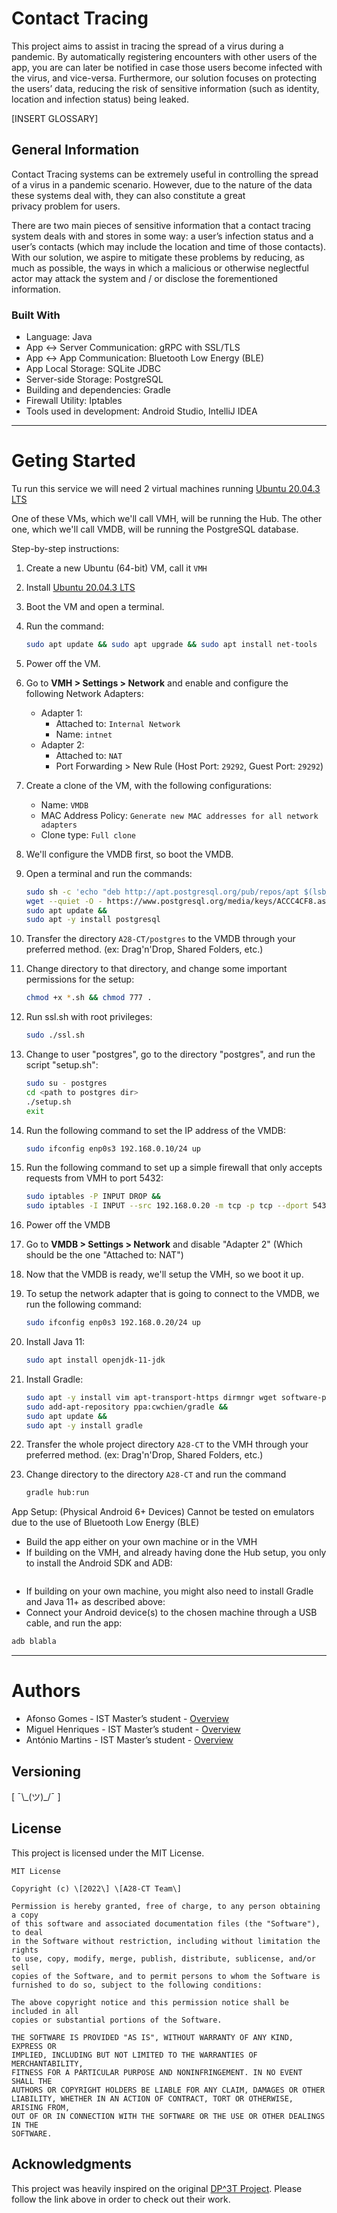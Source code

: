 # Contact Tracing 

This project aims to assist in tracing the spread of a virus during a pandemic. By automatically registering encounters with other users of the app, you are can later be notified in case those users become infected with the virus, and vice-versa. Furthermore, our solution focuses on protecting the users’ data, reducing the risk of sensitive information (such as identity, location and infection status) being leaked. 

\[INSERT GLOSSARY\]

## General Information

Contact Tracing systems can be extremely useful in controlling the spread of a virus in a pandemic scenario. However, due to the nature of the data these systems deal with, they can also constitute a great  
privacy problem for users. 

There are two main pieces of sensitive information that a contact tracing system deals with and stores in some way: a user’s infection status and a user’s contacts (which may include the location and time of those contacts). With our solution, we aspire to mitigate these problems by reducing, as much as possible, the ways in which a malicious or otherwise neglectful actor may attack the system and / or disclose the forementioned information.  

### Built With

* Language: Java
* App ↔ Server Communication: gRPC with SSL/TLS  
* App ↔ App Communication: Bluetooth Low Energy (BLE)
* App Local Storage: SQLite JDBC
* Server-side Storage: PostgreSQL  
* Building and dependencies: Gradle
* Firewall Utility: Iptables
* Tools used in development: Android Studio, IntelliJ IDEA  

---

# Geting Started

Tu run this service we will need 2 virtual machines running [Ubuntu 20.04.3 LTS](https://ubuntu.com/download/desktop)

One of these VMs, which we'll call VMH, will be running the Hub.
The other one, which we'll call VMDB, will be running the PostgreSQL database.

Step-by-step instructions:

1. Create a new Ubuntu (64-bit) VM, call it `VMH`
2. Install [Ubuntu 20.04.3 LTS](https://ubuntu.com/download/desktop)
3. Boot the VM and open a terminal.
4. Run the command:

    ```sh
    sudo apt update && sudo apt upgrade && sudo apt install net-tools
    ```

5. Power off the VM.
6. Go to **VMH > Settings > Network** and enable and configure the following Network Adapters:
    * Adapter 1:
        * Attached to: `Internal Network`
        * Name: `intnet`
    * Adapter 2:
        * Attached to: `NAT`
        * Port Forwarding > New Rule (Host Port: `29292`, Guest Port: `29292`)
7. Create a clone of the VM, with the following configurations:
    * Name: `VMDB`
    * MAC Address Policy: `Generate new MAC addresses for all network adapters`
    * Clone type: `Full clone`
8. We'll configure the VMDB first, so boot the VMDB.
9. Open a terminal and run the commands:

    ```sh
    sudo sh -c 'echo "deb http://apt.postgresql.org/pub/repos/apt $(lsb_release -cs)-pgdg main" > /etc/apt/sources.list.d/pgdg.list' &&
    wget --quiet -O - https://www.postgresql.org/media/keys/ACCC4CF8.asc | sudo apt-key add - &&
    sudo apt update &&
    sudo apt -y install postgresql
    ```

10. Transfer the directory `A28-CT/postgres` to the VMDB through your preferred method. (ex: Drag'n'Drop, Shared Folders, etc.)
11. Change directory to that directory, and change some important permissions for the setup:

    ```sh
    chmod +x *.sh && chmod 777 .
    ```

12. Run ssl.sh with root privileges:

    ```sh
    sudo ./ssl.sh
    ```

13. Change to user "postgres", go to the directory "postgres", and run the script "setup.sh":

    ```sh
    sudo su - postgres
    cd <path to postgres dir>
    ./setup.sh
    exit
    ```

14. Run the following command to set the IP address of the VMDB:

    ```sh
    sudo ifconfig enp0s3 192.168.0.10/24 up
    ```

15. Run the following command to set up a simple firewall that only accepts requests from VMH to port 5432:

    ```sh
    sudo iptables -P INPUT DROP &&
    sudo iptables -I INPUT --src 192.168.0.20 -m tcp -p tcp --dport 5432 -j ACCEPT
    ```

16. Power off the VMDB
17. Go to **VMDB > Settings > Network** and disable "Adapter 2" (Which should be the one "Attached to: NAT")

18. Now that the VMDB is ready, we'll setup the VMH, so we boot it up.
19. To setup the network adapter that is going to connect to the VMDB, we run the following command:

    ```sh
    sudo ifconfig enp0s3 192.168.0.20/24 up
    ```

20. Install Java 11:

    ```sh
    sudo apt install openjdk-11-jdk
    ```

21. Install Gradle:

    ```sh
    sudo apt -y install vim apt-transport-https dirmngr wget software-properties-common &&
    sudo add-apt-repository ppa:cwchien/gradle &&
    sudo apt update &&
    sudo apt -y install gradle
    ```

22. Transfer the whole project directory `A28-CT` to the VMH through your preferred method. (ex: Drag'n'Drop, Shared Folders, etc.)
23. Change directory to the directory `A28-CT` and run the command

    ```sh
    gradle hub:run
    ```

App Setup: (Physical Android 6+ Devices) Cannot be tested on emulators due to the use of Bluetooth Low Energy (BLE)
* Build the app either on your own machine or in the VMH
* If building on the VMH, and already having done the Hub setup, you only to install the Android SDK and ADB:
```sh

```
* If building on your own machine, you might also need to install Gradle and Java 11+ as described above:
* Connect your Android device(s) to the chosen machine through a USB cable, and run the app:
```sh
adb blabla
```

---

# Authors

* Afonso Gomes - IST Master’s student - [Overview](https://github.com/AfonsoG6)
* Miguel Henriques - IST Master’s student - [Overview](https://github.com/miguelchenriques)
* António Martins - IST Master’s student - [Overview](https://github.com/AL-CT)

## Versioning

\[ ¯\\\_(ツ)\_/¯ \]

## License

This project is licensed under the MIT License.  

    MIT License  
      
    Copyright (c) \[2022\] \[A28-CT Team\]  
      
    Permission is hereby granted, free of charge, to any person obtaining a copy  
    of this software and associated documentation files (the "Software"), to deal  
    in the Software without restriction, including without limitation the rights  
    to use, copy, modify, merge, publish, distribute, sublicense, and/or sell  
    copies of the Software, and to permit persons to whom the Software is  
    furnished to do so, subject to the following conditions:  
      
    The above copyright notice and this permission notice shall be included in all  
    copies or substantial portions of the Software.  
      
    THE SOFTWARE IS PROVIDED "AS IS", WITHOUT WARRANTY OF ANY KIND, EXPRESS OR  
    IMPLIED, INCLUDING BUT NOT LIMITED TO THE WARRANTIES OF MERCHANTABILITY,  
    FITNESS FOR A PARTICULAR PURPOSE AND NONINFRINGEMENT. IN NO EVENT SHALL THE  
    AUTHORS OR COPYRIGHT HOLDERS BE LIABLE FOR ANY CLAIM, DAMAGES OR OTHER  
    LIABILITY, WHETHER IN AN ACTION OF CONTRACT, TORT OR OTHERWISE, ARISING FROM,  
    OUT OF OR IN CONNECTION WITH THE SOFTWARE OR THE USE OR OTHER DEALINGS IN THE  
    SOFTWARE.

##  Acknowledgments

This project was heavily inspired on the original [DP^3T Project](https://github.com/DP-3T/documents). 
Please follow the link above in order to check out their work. 

  
  
  
  
